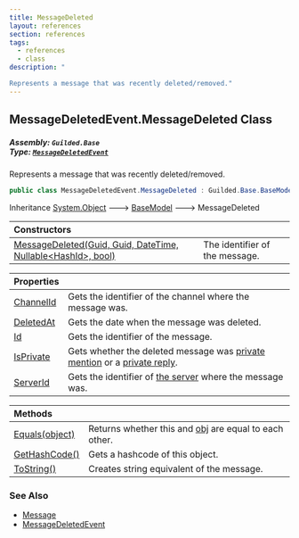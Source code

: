 ```yaml
---
title: MessageDeleted
layout: references
section: references
tags:
  - references
  - class
description: "

Represents a message that was recently deleted/removed."
---
```


## MessageDeletedEvent.MessageDeleted Class
##### **Assembly:** `Guilded.Base`<br/>**Type:** [`MessageDeletedEvent`](MessageDeletedEvent 'Guilded.Base.Events.MessageDeletedEvent')

Represents a message that was recently deleted/removed.

```csharp
public class MessageDeletedEvent.MessageDeleted : Guilded.Base.BaseModel
```

Inheritance [System.Object](https://docs.microsoft.com/en-us/dotnet/api/System.Object 'System.Object') &#129106; [BaseModel](BaseModel 'Guilded.Base.BaseModel') &#129106; MessageDeleted

| Constructors | |
| :--- | :--- |
| [MessageDeleted(Guid, Guid, DateTime, Nullable&lt;HashId&gt;, bool)](MessageDeletedEvent.MessageDeleted.MessageDeleted(Guid,Guid,DateTime,Nullable_HashId_,bool) 'Guilded.Base.Events.MessageDeletedEvent.MessageDeleted.MessageDeleted(Guid, Guid, System.DateTime, System.Nullable<Guilded.Base.HashId>, bool)') | The identifier of the message. |

| Properties | |
| :--- | :--- |
| [ChannelId](MessageDeletedEvent.MessageDeleted.ChannelId 'Guilded.Base.Events.MessageDeletedEvent.MessageDeleted.ChannelId') | Gets the identifier of the channel where the message was. |
| [DeletedAt](MessageDeletedEvent.MessageDeleted.DeletedAt 'Guilded.Base.Events.MessageDeletedEvent.MessageDeleted.DeletedAt') | Gets the date when the message was deleted. |
| [Id](MessageDeletedEvent.MessageDeleted.Id 'Guilded.Base.Events.MessageDeletedEvent.MessageDeleted.Id') | Gets the identifier of the message. |
| [IsPrivate](MessageDeletedEvent.MessageDeleted.IsPrivate 'Guilded.Base.Events.MessageDeletedEvent.MessageDeleted.IsPrivate') | Gets whether the deleted message was [private mention](Message.IsPrivate 'Guilded.Base.Content.Message.IsPrivate') or a [private reply](Message.IsPrivate 'Guilded.Base.Content.Message.IsPrivate'). |
| [ServerId](MessageDeletedEvent.MessageDeleted.ServerId 'Guilded.Base.Events.MessageDeletedEvent.MessageDeleted.ServerId') | Gets the identifier of [the server](Server 'Guilded.Base.Servers.Server') where the message was. |

| Methods | |
| :--- | :--- |
| [Equals(object)](MessageDeletedEvent.MessageDeleted.Equals(object) 'Guilded.Base.Events.MessageDeletedEvent.MessageDeleted.Equals(object)') | Returns whether this and [obj](MessageDeletedEvent.MessageDeleted.Equals(object)#Guilded.Base.Events.MessageDeletedEvent.MessageDeleted.Equals(object).obj 'Guilded.Base.Events.MessageDeletedEvent.MessageDeleted.Equals(object).obj') are equal to each other. |
| [GetHashCode()](MessageDeletedEvent.MessageDeleted.GetHashCode() 'Guilded.Base.Events.MessageDeletedEvent.MessageDeleted.GetHashCode()') | Gets a hashcode of this object. |
| [ToString()](MessageDeletedEvent.MessageDeleted.ToString() 'Guilded.Base.Events.MessageDeletedEvent.MessageDeleted.ToString()') | Creates string equivalent of the message. |

### See Also
- [Message](Message 'Guilded.Base.Content.Message')
- [MessageDeletedEvent](MessageDeletedEvent 'Guilded.Base.Events.MessageDeletedEvent')